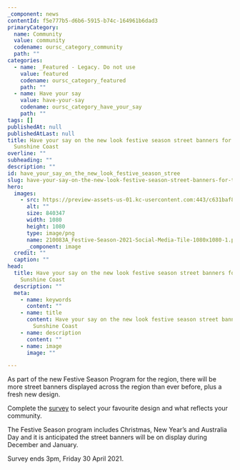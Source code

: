 ```yaml
---
_component: news
contentId: f5e777b5-d6b6-5915-b74c-164961b6dad3
primaryCategory:
  name: Community
  value: community
  codename: oursc_category_community
  path: ""
categories:
  - name: _Featured - Legacy. Do not use
    value: featured
    codename: oursc_category_featured
    path: ""
  - name: Have your say
    value: have-your-say
    codename: oursc_category_have_your_say
    path: ""
tags: []
publishedAt: null
publishedAtLast: null
title: Have your say on the new look festive season street banners for the
  Sunshine Coast
overline: ""
subheading: ""
description: ""
id: have_your_say_on_the_new_look_festive_season_stree
slug: have-your-say-on-the-new-look-festive-season-street-banners-for-the-sunshine-coast
hero:
  images:
    - src: https://preview-assets-us-01.kc-usercontent.com:443/c631baf8-1b46-001f-580c-d0001b68b4a8/30a94aa3-1a18-4de3-8793-6035c16f4b07/210083A_Festive-Season-2021-Social-Media-Tile-1080x1080-1.png
      alt: ""
      size: 840347
      width: 1080
      height: 1080
      type: image/png
      name: 210083A_Festive-Season-2021-Social-Media-Tile-1080x1080-1.png
      _component: image
  credit: ""
  caption: ""
head:
  title: Have your say on the new look festive season street banners for the
    Sunshine Coast
  description: ""
  meta:
    - name: keywords
      content: ""
    - name: title
      content: Have your say on the new look festive season street banners for the
        Sunshine Coast
    - name: description
      content: ""
    - name: image
      image: ""

---
```

As part of the new Festive Season Program for the region, there will be more street banners displayed across the region than ever before, plus a fresh new design.

Complete the [survey](https://www.surveymonkey.com/r/6NG5TM6)
&#x20;to select your favourite design and what reflects your community.

The Festive Season program includes Christmas, New Year’s and Australia Day and it is anticipated the street banners will be on display during December and January.

Survey ends 3pm, Friday 30 April 2021.
